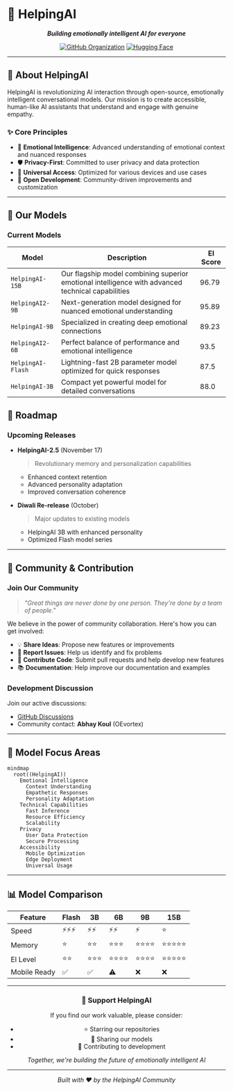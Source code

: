 # 🤖 HelpingAI

<div align="center">

***Building emotionally intelligent AI for everyone***

[![GitHub Organization](https://img.shields.io/badge/GitHub-Organization-blue.svg)](https://github.com/HelpingAI)
[![Hugging Face](https://img.shields.io/badge/🤗%20Hugging%20Face-Organization-yellow)](https://huggingface.co/OEvortex)

</div>

---

## 🌟 About HelpingAI

HelpingAI is revolutionizing AI interaction through open-source, emotionally intelligent conversational models. Our mission is to create accessible, human-like AI assistants that understand and engage with genuine empathy.

### ✨ Core Principles

- 🧠 **Emotional Intelligence**: Advanced understanding of emotional context and nuanced responses
- 🛡️ **Privacy-First**: Committed to user privacy and data protection
- 📱 **Universal Access**: Optimized for various devices and use cases
- 🔧 **Open Development**: Community-driven improvements and customization

---

## 🚀 Our Models

### Current Models

| Model | Description | EI Score |
|-------|-------------|-----------|
| `HelpingAI-15B` | Our flagship model combining superior emotional intelligence with advanced technical capabilities | 96.79 |
| `HelpingAI2-9B` | Next-generation model designed for nuanced emotional understanding | 95.89 |
| `HelpingAI-9B` | Specialized in creating deep emotional connections | 89.23 |
| `HelpingAI2-6B` | Perfect balance of performance and emotional intelligence | 93.5 |
| `HelpingAI-Flash` | Lightning-fast 2B parameter model optimized for quick responses | 87.5 |
| `HelpingAI-3B` | Compact yet powerful model for detailed conversations | 88.0 |


## 📅 Roadmap

### Upcoming Releases

- **HelpingAI-2.5** (November 17)
  > Revolutionary memory and personalization capabilities
  - Enhanced context retention
  - Advanced personality adaptation
  - Improved conversation coherence

- **Diwali Re-release** (October)
  > Major updates to existing models
  - HelpingAI 3B with enhanced personality
  - Optimized Flash model series

---

## 🤝 Community & Contribution

### Join Our Community

> *"Great things are never done by one person. They're done by a team of people."*

We believe in the power of community collaboration. Here's how you can get involved:

- 💡 **Share Ideas**: Propose new features or improvements
- 🐛 **Report Issues**: Help us identify and fix problems
- 🔧 **Contribute Code**: Submit pull requests and help develop new features
- 📚 **Documentation**: Help improve our documentation and examples

### Development Discussion

Join our active discussions:
- [GitHub Discussions](https://github.com/HelpingAI/community/discussions)
- Community contact: **Abhay Koul** (OEvortex)

---

## 🎯 Model Focus Areas

```mermaid
mindmap
  root((HelpingAI))
    Emotional Intelligence
      Context Understanding
      Empathetic Responses
      Personality Adaptation
    Technical Capabilities
      Fast Inference
      Resource Efficiency
      Scalability
    Privacy
      User Data Protection
      Secure Processing
    Accessibility
      Mobile Optimization
      Edge Deployment
      Universal Usage
```

---

## 📊 Model Comparison

| Feature | Flash | 3B | 6B | 9B | 15B |
|---------|-------|-------|-------|-------|-------|
| Speed | ⚡⚡⚡ | ⚡⚡ | ⚡⚡ | ⚡ | ⭐ |
| Memory | ⭐ | ⭐⭐ | ⭐⭐⭐ | ⭐⭐⭐⭐ | ⭐⭐⭐⭐⭐ |
| EI Level | ⭐⭐ | ⭐⭐⭐ | ⭐⭐⭐⭐ | ⭐⭐⭐⭐ | ⭐⭐⭐⭐⭐ |
| Mobile Ready | ✅ | ✅ | ⚠️ | ❌ | ❌ |

---

<div align="center">

### 🌟 Support HelpingAI

If you find our work valuable, please consider:
- ⭐ Starring our repositories
- 🔄 Sharing our models
- 👥 Contributing to development

*Together, we're building the future of emotionally intelligent AI*

</div>

---

<div align="center">

*Built with ❤️ by the HelpingAI Community*

</div>
